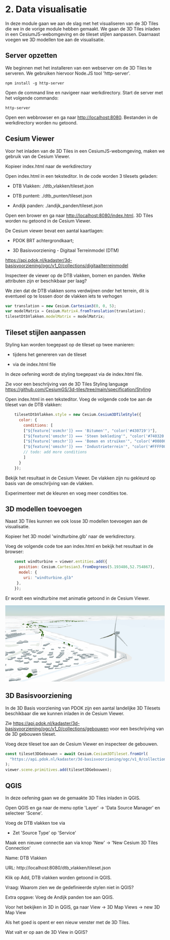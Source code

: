 # 2. Data visualisatie

In deze module gaan we aan de slag met het visualiseren van de 3D Tiles die we in de vorige module hebben gemaakt. We gaan de 3D Tiles inladen in een CesiumJS-webomgeving en de tileset stijlen aanpassen. Daarnaast voegen we 3D modellen toe aan de visualisatie.

## Server opzetten

We beginnen met het installeren van een webserver om de 3D Tiles te serveren. We gebruiken hiervoor Node.JS tool 'http-server'.

```shell
npm install -g http-server
``` 

Open de command line en navigeer naar werkdirectory. Start de server met het volgende commando:

```shell
http-server
```

Open een webbrowser en ga naar [http://localhost:8080](http://localhost:8080). Bestanden in de werkdirectory worden nu getoond.

## Cesium Viewer

Voor het inladen van de 3D Tiles in een CesiumJS-webomgeving, maken we gebruik van de Cesium Viewer.

Kopieer index.html naar de werkdirectory

Open index.html in een teksteditor. In de code worden 3 tilesets geladen:

-  DTB Vlakken: ./dtb_vlakken/tileset.json

-  DTB puntent: ./dtb_punten/tileset.json

-  Andijk panden: ./andijk_panden/tileset.json

Open een brower en ga naar [http://localhost:8080/index.html](http://localhost:8080/index.html). 3D Tiles worden nu getoond in de Cesium Viewer.

De Cesium viewer bevat een aantal kaartlagen:

- PDOK BRT achtergrondkaart;

- 3D Basisvoorziening - Digitaal Terreinmodel (DTM)

https://api.pdok.nl/kadaster/3d-basisvoorziening/ogc/v1_0/collections/digitaalterreinmodel

Inspecteer de viewer op de DTB vlakken, bomen en panden. Welke attributen zijn er beschikbaar per laag?

We zien dat de DTB vlakken soms verdwijnen onder het terrein, dit is eventueel op te lossen door de vlakken iets te verhogen
  
  ```javascript
var translation = new Cesium.Cartesian3(0, 0, 5); 
var modelMatrix = Cesium.Matrix4.fromTranslation(translation);
tilesetDtbVlakken.modelMatrix = modelMatrix;
 ```

## Tileset stijlen aanpassen

Styling kan worden toegepast op de tileset op twee manieren:

- tijdens het genereren van de tileset

- via de index.html file

In deze oefening wordt de styling toegepast via de index.html file.

Zie voor een beschrijving van de 3D Tiles Styling language https://github.com/CesiumGS/3d-tiles/tree/main/specification/Styling

Open index.html in een teksteditor. Voeg de volgende code toe aan de tileset van de DTB vlakken:

```javascript
    tilesetDtbVlakken.style = new Cesium.Cesium3DTileStyle({
      color: {
        conditions: [
        ["${feature['osmchr']} === 'Bitumen'", "color('#430719')"],
        ["${feature['omschr']} === 'Steen bekleding'", "color('#740320')"],
        ["${feature['omschr']} === 'Bomen en struiken'", "color('#008000')"],
        ["${feature['omschr']} === 'Industrieterrein'", "color('#FFFF00')"]
        // todo: add more conditions
        ]
      }
    });
```

Bekijk het resultaat in de Cesium Viewer. De vlakken zijn nu gekleurd op basis van de omschrijving van de vlakken. 

Experimenteer met de kleuren en voeg meer condities toe.

## 3D modellen toevoegen

Naast 3D Tiles kunnen we ook losse 3D modellen toevoegen aan de visualisatie.

Kopieer het 3D model 'windturbine.glb' naar de werkdirectory.

Voeg de volgende code toe aan index.html en bekijk het resultaat in de browser:

```javascript
    const windturbine = viewer.entities.add({ 
      position: Cesium.Cartesian3.fromDegrees(5.193486,52.754867), 
      model: { 
        uri: "windturbine.glb"         
     }, 
    });
```

Er wordt een windturbine met animatie getoond in de Cesium Viewer.

<img src = "windturbine.gif">

## 3D Basisvoorziening

In de 3D Basis voorziening van PDOK zijn een aantal landelijke 3D Tilesets beschikbaar die we kunnen inladen in de Cesium Viewer.

Zie https://api.pdok.nl/kadaster/3d-basisvoorziening/ogc/v1_0/collections/gebouwen voor een beschrijving van de 3D gebouwen 
tileset. 

Voeg deze tileset toe aan de Cesium Viewer en inspecteer de gebouwen.

```javascript
const tileset3DGebouwen = await Cesium.Cesium3DTileset.fromUrl(
  "https://api.pdok.nl/kadaster/3d-basisvoorziening/ogc/v1_0/collections/gebouwen/3dtiles"
);  
viewer.scene.primitives.add(tileset3DGebouwen);
```

## QGIS

In deze oefening gaan we de gemaakte 3D Tiles inladen in QGIS.

Open QGIS en ga naar de menu optie 'Layer' -> 'Data Source Manager' en selecteer 'Scene'.

Voeg de DTB vlakken toe via 

- Zet 'Source Type' op 'Service'

Maak een nieuwe connectie aan via knop 'New' -> 'New Cesium 3D Tiles Connection'

Name: DTB Vlakken

URL: http://localhost:8080/dtb_vlakken/tileset.json

Klik op Add, DTB vlakken worden getoond in QGIS.

Vraag: Waarom zien we de gedefinieerde stylen niet in QGIS?

Extra opgave: Voeg de Andijk panden toe aan QGIS.

Voor het bekijken in 3D in QGIS, ga naar View -> 3D Map Views ->  new 3D Map View

Als het goed is opent er een nieuw venster met de 3D Tiles.

Wat valt er op aan de 3D View in QGIS?



